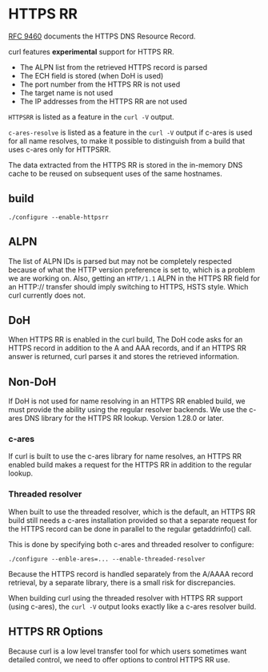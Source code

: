 <!--
Copyright (C) Daniel Stenberg, <daniel@haxx.se>, et al.

SPDX-License-Identifier: curl
-->

# HTTPS RR

[RFC 9460](https://www.rfc-editor.org/rfc/rfc9460.html) documents the HTTPS
DNS Resource Record.

curl features **experimental** support for HTTPS RR.

- The ALPN list from the retrieved HTTPS record is parsed
- The ECH field is stored (when DoH is used)
- The port number from the HTTPS RR is not used
- The target name is not used
- The IP addresses from the HTTPS RR are not used

`HTTPSRR` is listed as a feature in the `curl -V` output.

`c-ares-resolve` is listed as a feature in the `curl -V` output if c-ares is
used for all name resolves, to make it possible to distinguish from a build
that uses c-ares only for HTTPSRR.

The data extracted from the HTTPS RR is stored in the in-memory DNS cache to
be reused on subsequent uses of the same hostnames.

## build

    ./configure --enable-httpsrr

## ALPN

The list of ALPN IDs is parsed but may not be completely respected because of
what the HTTP version preference is set to, which is a problem we are working
on. Also, getting an `HTTP/1.1` ALPN in the HTTPS RR field for an HTTP://
transfer should imply switching to HTTPS, HSTS style. Which curl currently
does not.

## DoH

When HTTPS RR is enabled in the curl build, The DoH code asks for an HTTPS
record in addition to the A and AAA records, and if an HTTPS RR answer is
returned, curl parses it and stores the retrieved information.

## Non-DoH

If DoH is not used for name resolving in an HTTPS RR enabled build, we must
provide the ability using the regular resolver backends. We use the c-ares DNS
library for the HTTPS RR lookup. Version 1.28.0 or later.

### c-ares

If curl is built to use the c-ares library for name resolves, an HTTPS RR
enabled build makes a request for the HTTPS RR in addition to the regular
lookup.

### Threaded resolver

When built to use the threaded resolver, which is the default, an HTTPS RR
build still needs a c-ares installation provided so that a separate request
for the HTTPS record can be done in parallel to the regular getaddrinfo()
call.

This is done by specifying both c-ares and threaded resolver to configure:

    ./configure --enble-ares=... --enable-threaded-resolver

Because the HTTPS record is handled separately from the A/AAAA record
retrieval, by a separate library, there is a small risk for discrepancies.

When building curl using the threaded resolver with HTTPS RR support (using
c-ares), the `curl -V` output looks exactly like a c-ares resolver build.

## HTTPS RR Options

Because curl is a low level transfer tool for which users sometimes want
detailed control, we need to offer options to control HTTPS RR use.
